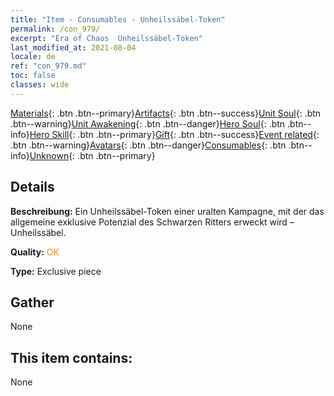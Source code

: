 ```yaml
---
title: "Item - Consumables - Unheilssäbel-Token"
permalink: /con_979/
excerpt: "Era of Chaos  Unheilssäbel-Token"
last_modified_at: 2021-08-04
locale: de
ref: "con_979.md"
toc: false
classes: wide
---
```

 [Materials](/ItemsDE/){: .btn .btn--primary}[Artifacts](/ItemsDE/Artifacts/){: .btn .btn--success}[Unit Soul](/ItemsDE/UnitSoul/){: .btn .btn--warning}[Unit Awakening](/ItemsDE/UnitAwakening/){: .btn .btn--danger}[Hero Soul](/ItemsDE/HeroSoul/){: .btn .btn--info}[Hero Skill](/ItemsDE/HeroSkill/){: .btn .btn--primary}[Gift](/ItemsDE/Gift/){: .btn .btn--success}[Event related](/ItemsDE/Events/){: .btn .btn--warning}[Avatars](/ItemsDE/Avatars/){: .btn .btn--danger}[Consumables](/ItemsDE/Consumables/){: .btn .btn--info}[Unknown](/ItemsDE/Unknown/){: .btn .btn--primary}

## Details
 **Beschreibung:** Ein Unheilssäbel-Token einer uralten Kampagne, mit der das allgemeine exklusive Potenzial des Schwarzen Ritters erweckt wird – Unheilssäbel.

 **Quality:** <span style="color: #FF8C00">OK</span>

 **Type:** Exclusive piece

## Gather

  None

## This item contains:

  None

